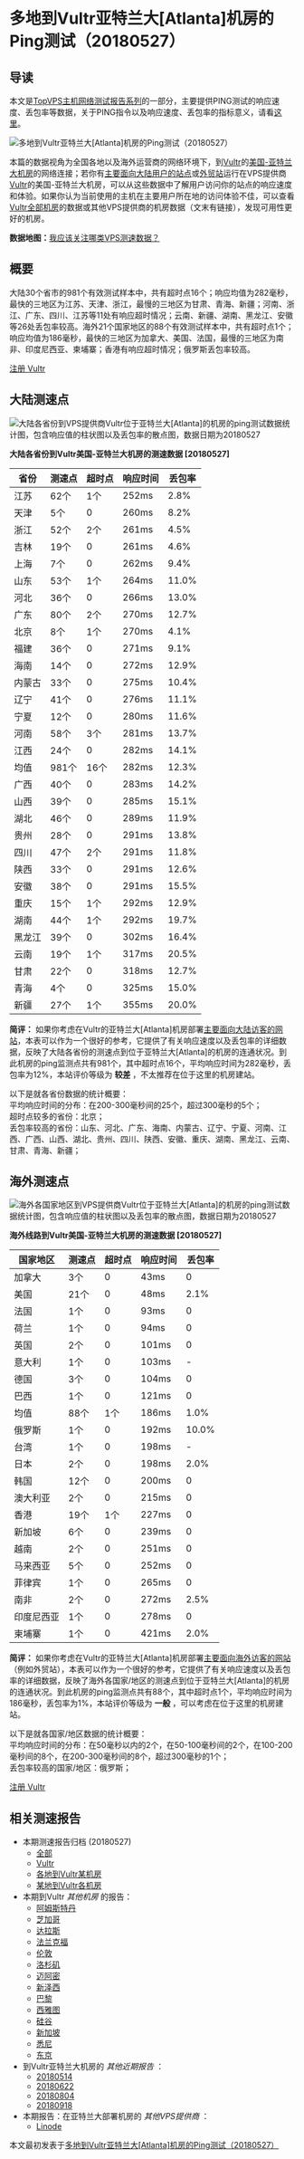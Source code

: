 #  多地到Vultr亚特兰大[Atlanta]机房的Ping测试（20180527） 

## 导读

本文是[TopVPS主机网络测试报告系列](https://vps123.top/pingtest)的一部分，主要提供PING测试的响应速度、丢包率等数据，关于PING指令以及响应速度、丢包率的指标意义，请看[这里](https://vps123.top/what-is-ping.html)。

![多地到Vultr亚特兰大\[Atlanta\]机房的Ping测试（20180527）](/images/thumbnails/to_vultr_Atlanta.png)

本篇的数据视角为全国各地以及海外运营商的网络环境下，到[Vultr](https://vps123.top/go/vultr)的[美国-亚特兰大机房](https://vps123.top/vultr-facilities.html#atlanta)的网络连接；若你有[主要面向大陆用户的站点](https://vps123.top/website-for-mainland-users.html)或[外贸站](https://vps123.top/website-for-internation-trade.html)运行在VPS提供商[Vultr](https://vps123.top/go/vultr)的美国-亚特兰大机房，可以从这些数据中了解用户访问你的站点的响应速度和体验。如果你认为当前使用的主机在主要用户所在地的访问体验不佳，可以查看[Vultr全部机房](/vultr/isp/china/20180527-vultr-isp-china.md)的数据或其他VPS提供商的机房数据（文末有链接），发现可用性更好的机房。

**数据地图：**[我应该关注哪类VPS测速数据？](https://vps123.top/find-pingtest-data-you-need.html)

## 概要

大陆30个省市的981个有效测试样本中，共有超时点16个；响应均值为282毫秒，最快的三地区为江苏、天津、浙江，最慢的三地区为甘肃、青海、新疆；河南、浙江、广东、四川、江苏等11处有响应超时情况；云南、新疆、湖南、黑龙江、安徽等26处丢包率较高。海外21个国家地区的88个有效测试样本中，共有超时点1个；响应均值为186毫秒，最快的三地区为加拿大、美国、法国，最慢的三地区为南非、印度尼西亚、柬埔寨；香港有响应超时情况；俄罗斯丢包率较高。

[注册 Vultr](https://vps123.top/go/vultr/_btn1)

## 大陆测速点

![大陆各省份到VPS提供商Vultr位于亚特兰大\[Atlanta\]的机房的ping测试数据统计图，包含响应值的柱状图以及丢包率的散点图，数据日期为20180527](/images/pingtests/vultr_20180527/plot_idc_vultr_usa-atlanta_20180527_mainland.png)

**大陆各省份到Vultr美国-亚特兰大机房的测速数据 [20180527]**

省份 | 测速点 | 超时点 | 响应时间 | 丢包率  
---|---|---|---|---  
江苏 | 62个 | 1个 | 252ms | 2.8%  
天津 | 5个 | 0 | 260ms | 8.2%  
浙江 | 52个 | 2个 | 261ms | 4.5%  
吉林 | 19个 | 0 | 261ms | 4.6%  
上海 | 7个 | 0 | 262ms | 9.4%  
山东 | 53个 | 1个 | 264ms | 11.0%  
河北 | 36个 | 0 | 266ms | 13.0%  
广东 | 80个 | 2个 | 270ms | 12.7%  
北京 | 8个 | 1个 | 270ms | 4.1%  
福建 | 36个 | 0 | 271ms | 9.1%  
海南 | 14个 | 0 | 272ms | 12.9%  
内蒙古 | 33个 | 0 | 275ms | 10.4%  
辽宁 | 41个 | 0 | 276ms | 11.1%  
宁夏 | 12个 | 0 | 280ms | 11.6%  
河南 | 58个 | 3个 | 281ms | 13.7%  
江西 | 24个 | 0 | 282ms | 14.1%  
均值 | 981个 | 16个 | 282ms | 12.3%  
广西 | 40个 | 0 | 283ms | 14.2%  
山西 | 39个 | 0 | 285ms | 15.1%  
湖北 | 46个 | 0 | 289ms | 11.9%  
贵州 | 28个 | 0 | 291ms | 13.8%  
四川 | 47个 | 2个 | 291ms | 11.8%  
陕西 | 33个 | 0 | 291ms | 12.6%  
安徽 | 38个 | 0 | 291ms | 15.5%  
重庆 | 15个 | 1个 | 292ms | 12.9%  
湖南 | 44个 | 1个 | 292ms | 19.7%  
黑龙江 | 39个 | 0 | 302ms | 16.4%  
云南 | 19个 | 1个 | 317ms | 20.5%  
甘肃 | 22个 | 0 | 318ms | 12.7%  
青海 | 4个 | 0 | 325ms | 15.0%  
新疆 | 27个 | 1个 | 355ms | 20.0%  
  
**简评：** 如果你考虑在Vultr的亚特兰大[Atlanta]机房部署[主要面向大陆访客的网站](website-for-mainland-users.html)，本表可以作为一个很好的参考，它提供了有关响应速度以及丢包率的详细数据，反映了大陆各省份的测速点到位于亚特兰大[Atlanta]的机房的连通状况。到此机房的ping监测点共有981个，其中超时点16个，平均响应时间为282毫秒，丢包率为12%，本站评价等级为 **较差** ，不太推荐在位于这里的机房建站。

以下是就各省份数据的统计概要：  
平均响应时间的分布：在200-300毫秒间的25个，超过300毫秒的5个；  
超时点较多的省份：北京；  
丢包率较高的省份：山东、河北、广东、海南、内蒙古、辽宁、宁夏、河南、江西、广西、山西、湖北、贵州、四川、陕西、安徽、重庆、湖南、黑龙江、云南、甘肃、青海、新疆；

## 海外测速点

![海外各国家地区到VPS提供商Vultr位于亚特兰大\[Atlanta\]的机房的ping测试数据统计图，包含响应值的柱状图以及丢包率的散点图，数据日期为20180527](/images/pingtests/vultr_20180527/plot_idc_vultr_usa-atlanta_20180527_overseas.png)

**海外线路到Vultr美国-亚特兰大机房的测速数据 [20180527]**

国家地区 | 测速点 | 超时点 | 响应时间 | 丢包率  
---|---|---|---|---  
加拿大 | 3个 | 0 | 43ms | 0  
美国 | 21个 | 0 | 48ms | 2.1%  
法国 | 1个 | 0 | 93ms | 0  
荷兰 | 1个 | 0 | 94ms | 0  
英国 | 2个 | 0 | 101ms | 0  
意大利 | 1个 | 0 | 103ms | -  
德国 | 3个 | 0 | 104ms | 0  
巴西 | 1个 | 0 | 121ms | 0  
均值 | 88个 | 1个 | 186ms | 1.0%  
俄罗斯 | 1个 | 0 | 192ms | 10.0%  
台湾 | 1个 | 0 | 198ms | -  
日本 | 2个 | 0 | 198ms | 2.0%  
韩国 | 12个 | 0 | 200ms | 0  
澳大利亚 | 2个 | 0 | 215ms | 0  
香港 | 19个 | 1个 | 227ms | 0  
新加坡 | 6个 | 0 | 239ms | 0  
越南 | 2个 | 0 | 251ms | 0  
马来西亚 | 5个 | 0 | 252ms | 0  
菲律宾 | 1个 | 0 | 265ms | 0  
南非 | 2个 | 0 | 272ms | 2.5%  
印度尼西亚 | 1个 | 0 | 278ms | 0  
柬埔寨 | 1个 | 0 | 421ms | 2.0%  
  
**简评：** 如果你考虑在Vultr的亚特兰大[Atlanta]机房部署[主要面向海外访客的网站](https://vps123.top/website-for-internation-trade.html)（例如外贸站），本表可以作为一个很好的参考，它提供了有关响应速度以及丢包率的详细数据，反映了海外各国家/地区的测速点到位于亚特兰大[Atlanta]的机房的连通状况。到此机房的ping监测点共有88个，其中超时点1个，平均响应时间为186毫秒，丢包率为1%，本站评价等级为 **一般** ，可以考虑在位于这里的机房建站。

以下是就各国家/地区数据的统计概要：  
平均响应时间的分布：在50毫秒以内的2个，在50-100毫秒间的2个，在100-200毫秒间的8个，在200-300毫秒间的8个，超过300毫秒的1个；  
丢包率较高的国家/地区：俄罗斯；

[注册 Vultr](https://vps123.top/go/vultr/_btn2)

## 相关测速报告

  * 本期测速报告归档 (20180527) 
    * [全部](https://vps123.top/pingtests/20180527 "本期各VPS提供商全部测速报告")
    * [Vultr](https://vps123.top/pingtests/idc-vultr/20180527 "本期Vultr的全部测速报告")
    * [各地到Vultr某机房](https://vps123.top/pingtests/idc-vultr/isp-global/20180527 "以Vultr某机房为关注对象的视角，横向比较大陆各省份、海外各国家地区")
    * [某地到Vultr各机房](https://vps123.top/pingtests/idc-vultr/facility-all/20180527 "以大陆某省份为关注对象的视角，横向比较Vultr各机房")
  * 本期到Vultr _其他机房_ 的报告： 
    * [阿姆斯特丹](/vultr/idc/amsterdam/20180527-vultr-idc-amsterdam.md "多地到Vultr阿姆斯特丹机房的Ping测试 20180527")
    * [芝加哥](/vultr/idc/chicago/20180527-vultr-idc-chicago.md "多地到Vultr芝加哥机房的Ping测试 20180527")
    * [达拉斯](/vultr/idc/dallas/20180527-vultr-idc-dallas.md "多地到Vultr达拉斯机房的Ping测试 20180527")
    * [法兰克福](/vultr/idc/frankfurt/20180527-vultr-idc-frankfurt.md "多地到Vultr法兰克福机房的Ping测试 20180527")
    * [伦敦](/vultr/idc/london/20180527-vultr-idc-london.md "多地到Vultr伦敦机房的Ping测试 20180527")
    * [洛杉矶](/vultr/idc/losangeles/20180527-vultr-idc-losangeles.md "多地到Vultr洛杉矶机房的Ping测试 20180527")
    * [迈阿密](/vultr/idc/miami/20180527-vultr-idc-miami.md "多地到Vultr迈阿密机房的Ping测试 20180527")
    * [新泽西](/vultr/idc/newjersey/20180527-vultr-idc-newjersey.md "多地到Vultr新泽西机房的Ping测试 20180527")
    * [巴黎](/vultr/idc/paris/20180527-vultr-idc-paris.md "多地到Vultr巴黎机房的Ping测试 20180527")
    * [西雅图](/vultr/idc/seattle/20180527-vultr-idc-seattle.md "多地到Vultr西雅图机房的Ping测试 20180527")
    * [硅谷](/vultr/idc/siliconvalley/20180527-vultr-idc-siliconvalley.md "多地到Vultr硅谷机房的Ping测试 20180527")
    * [新加坡](/vultr/idc/singapore/20180527-vultr-idc-singapore.md "多地到Vultr新加坡机房的Ping测试 20180527")
    * [悉尼](/vultr/idc/sydney/20180527-vultr-idc-sydney.md "多地到Vultr悉尼机房的Ping测试 20180527")
    * [东京](/vultr/idc/tokyo/20180527-vultr-idc-tokyo.md "多地到Vultr东京机房的Ping测试 20180527")
  * 到Vultr亚特兰大机房的 _其他近期报告_ ： 
    * [20180514](/vultr/idc/atlanta/20180514-vultr-idc-atlanta.md "多地到Vultr亚特兰大机房的Ping测试 20180514")
    * [20180622](/vultr/idc/atlanta/20180622-vultr-idc-atlanta.md "多地到Vultr亚特兰大机房的Ping测试 20180622")
    * [20180804](/vultr/idc/atlanta/20180804-vultr-idc-atlanta.md "多地到Vultr亚特兰大机房的Ping测试 20180804")
    * [20180918](/vultr/idc/atlanta/20180918-vultr-idc-atlanta.md "多地到Vultr亚特兰大机房的Ping测试 20180918")
  * 本期报告：在亚特兰大部署机房的 _其他VPS提供商_ ： 
    * [Linode](/linode/idc/atlanta/20180527-linode-idc-atlanta.md "多地到Linode亚特兰大机房的Ping测试 20180527")



本文最初发表于[多地到Vultr亚特兰大[Atlanta]机房的Ping测试（20180527）](https://vps123.top/pingtest/20180527-vultr-idc-atlanta.html)
